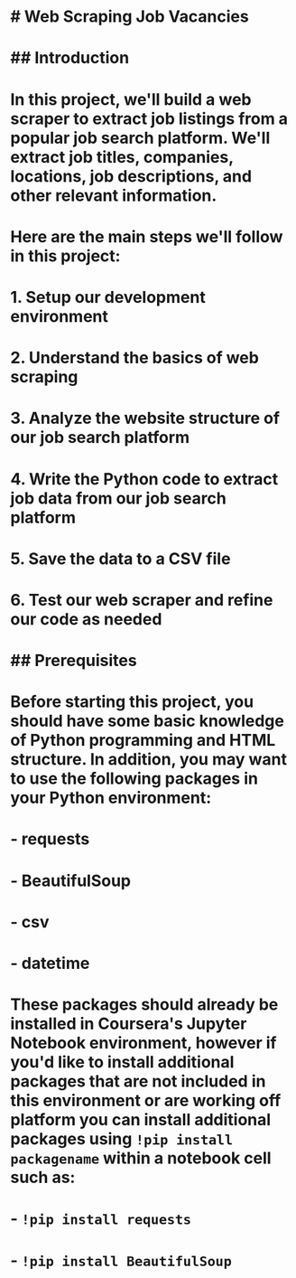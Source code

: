 # # Web Scraping Job Vacancies
# ## Introduction
# 
# In this project, we'll build a web scraper to extract job listings from a popular job search platform. We'll extract job titles, companies, locations, job descriptions, and other relevant information.
# 
# Here are the main steps we'll follow in this project:
# 
# 1. Setup our development environment
# 2. Understand the basics of web scraping
# 3. Analyze the website structure of our job search platform
# 4. Write the Python code to extract job data from our job search platform
# 5. Save the data to a CSV file
# 6. Test our web scraper and refine our code as needed
# 
# ## Prerequisites
# 
# Before starting this project, you should have some basic knowledge of Python programming and HTML structure. In addition, you may want to use the following packages in your Python environment:
# 
# - requests
# - BeautifulSoup
# - csv
# - datetime
# 
# These packages should already be installed in Coursera's Jupyter Notebook environment, however if you'd like to install additional packages that are not included in this environment or are working off platform you can install additional packages using `!pip install packagename` within a notebook cell such as:
# 
# - `!pip install requests`
# - `!pip install BeautifulSoup`
